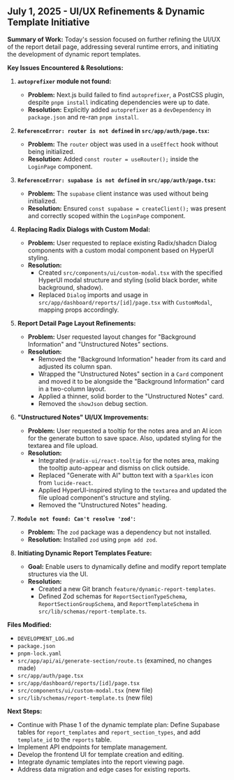 ## July 1, 2025 - UI/UX Refinements & Dynamic Template Initiative

**Summary of Work:**
Today's session focused on further refining the UI/UX of the report detail page, addressing several runtime errors, and initiating the development of dynamic report templates.

**Key Issues Encountered & Resolutions:**

1.  **`autoprefixer` module not found:**
    *   **Problem:** Next.js build failed to find `autoprefixer`, a PostCSS plugin, despite `pnpm install` indicating dependencies were up to date.
    *   **Resolution:** Explicitly added `autoprefixer` as a `devDependency` in `package.json` and re-ran `pnpm install`.

2.  **`ReferenceError: router is not defined` in `src/app/auth/page.tsx`:**
    *   **Problem:** The `router` object was used in a `useEffect` hook without being initialized.
    *   **Resolution:** Added `const router = useRouter();` inside the `LoginPage` component.

3.  **`ReferenceError: supabase is not defined` in `src/app/auth/page.tsx`:**
    *   **Problem:** The `supabase` client instance was used without being initialized.
    *   **Resolution:** Ensured `const supabase = createClient();` was present and correctly scoped within the `LoginPage` component.

4.  **Replacing Radix Dialogs with Custom Modal:**
    *   **Problem:** User requested to replace existing Radix/shadcn Dialog components with a custom modal component based on HyperUI styling.
    *   **Resolution:**
        *   Created `src/components/ui/custom-modal.tsx` with the specified HyperUI modal structure and styling (solid black border, white background, shadow).
        *   Replaced `Dialog` imports and usage in `src/app/dashboard/reports/[id]/page.tsx` with `CustomModal`, mapping props accordingly.

5.  **Report Detail Page Layout Refinements:**
    *   **Problem:** User requested layout changes for "Background Information" and "Unstructured Notes" sections.
    *   **Resolution:**
        *   Removed the "Background Information" header from its card and adjusted its column span.
        *   Wrapped the "Unstructured Notes" section in a `Card` component and moved it to be alongside the "Background Information" card in a two-column layout.
        *   Applied a thinner, solid border to the "Unstructured Notes" card.
        *   Removed the `showJson` debug section.

6.  **"Unstructured Notes" UI/UX Improvements:**
    *   **Problem:** User requested a tooltip for the notes area and an AI icon for the generate button to save space. Also, updated styling for the textarea and file upload.
    *   **Resolution:**
        *   Integrated `@radix-ui/react-tooltip` for the notes area, making the tooltip auto-appear and dismiss on click outside.
        *   Replaced "Generate with AI" button text with a `Sparkles` icon from `lucide-react`.
        *   Applied HyperUI-inspired styling to the `textarea` and updated the file upload component's structure and styling.
        *   Removed the "Unstructured Notes" heading.

7.  **`Module not found: Can't resolve 'zod'`:**
    *   **Problem:** The `zod` package was a dependency but not installed.
    *   **Resolution:** Installed `zod` using `pnpm add zod`.

8.  **Initiating Dynamic Report Templates Feature:**
    *   **Goal:** Enable users to dynamically define and modify report template structures via the UI.
    *   **Resolution:**
        *   Created a new Git branch `feature/dynamic-report-templates`.
        *   Defined Zod schemas for `ReportSectionTypeSchema`, `ReportSectionGroupSchema`, and `ReportTemplateSchema` in `src/lib/schemas/report-template.ts`.

**Files Modified:**
*   `DEVELOPMENT_LOG.md`
*   `package.json`
*   `pnpm-lock.yaml`
*   `src/app/api/ai/generate-section/route.ts` (examined, no changes made)
*   `src/app/auth/page.tsx`
*   `src/app/dashboard/reports/[id]/page.tsx`
*   `src/components/ui/custom-modal.tsx` (new file)
*   `src/lib/schemas/report-template.ts` (new file)

**Next Steps:**
*   Continue with Phase 1 of the dynamic template plan: Define Supabase tables for `report_templates` and `report_section_types`, and add `template_id` to the `reports` table.
*   Implement API endpoints for template management.
*   Develop the frontend UI for template creation and editing.
*   Integrate dynamic templates into the report viewing page.
*   Address data migration and edge cases for existing reports.

